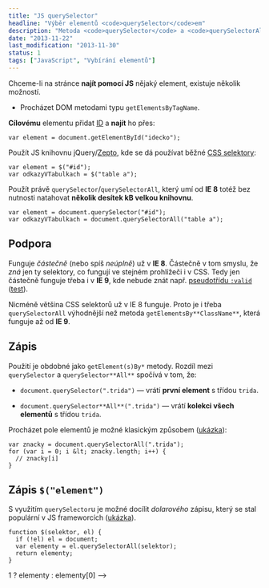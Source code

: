 ```yaml
---
title: "JS querySelector"
headline: "Výběr elementů <code>querySelector</code>em"
description: "Metoda <code>querySelector</code> a <code>querySelectorAll</code> zjednodušuje výběr elementů v JavaScriptu."
date: "2013-11-22"
last_modification: "2013-11-30"
status: 1
tags: ["JavaScript", "Vybírání elementů"]
---
```


Chceme-li na stránce **najít pomocí JS** nějaký element, existuje několik možností.

  - Procházet DOM metodami typu `getElementsByTagName`.

  **Cílovému** elementu přidat [ID](/id-class) a **najít** ho přes:
  ```
var element = document.getElementById("idecko");
```

  Použít JS knihovnu jQuery/[Zepto](/framework-zepto), kde se dá používat běžné [CSS selektory](/css-selektory):
  ```
var element = $("#id");
var odkazyVTabulkach = $("table a");
```

  Použít právě `querySelector`/`querySelectorAll`, který umí od **IE 8** totéž bez nutnosti natahovat **několik desítek kB velkou knihovnu**.
  ```
var element = document.querySelector("#id");
var odkazyVTabulkach = document.querySelectorAll("table a");
```

## Podpora

Funguje *částečně* (nebo spíš *neúplně*) už v **IE 8**. Částečně v tom smyslu, že *zná* jen ty selektory, co fungují ve stejném prohlížeči i v CSS. Tedy jen částečně funguje třeba i v **IE 9**, kde nebude znát např. [pseudotřídu `:valid`](/css-selektory#validace) ([test](http://kod.djpw.cz/pts)).

Nicméně většina CSS selektorů už v IE 8 funguje. Proto je i třeba `querySelectorAll` výhodnější než metoda `getElementsBy**ClassName**`, která funguje až od **IE 9**.

## Zápis

Použití je obdobné jako `getElement(s)By*` metody. Rozdíl mezi `querySelector` a `querySelector**All**` spočívá v tom, že:

  - `document.querySelector(".trida")` — vrátí **první element** s třídou `trida`.

  - `document.querySelector**All**(".trida")` — vrátí **kolekci všech elementů** s třídou `trida`.

Procházet pole elementů je možné klasickým způsobem ([ukázka](http://kod.djpw.cz/rws)):

```
var znacky = document.querySelectorAll(".trida");
for (var i = 0; i &lt; znacky.length; i++) {
  // znacky[i]
}

```

## Zápis `$("element")`

S využitím `querySelector`u je možné docílit *dolarového* zápisu, který se stal populární v JS frameworcích ([ukázka](http://kod.djpw.cz/oobb)).

```
function $(selektor, el) {
  if (!el) el = document;
  var elementy = el.querySelectorAll(selektor);
  return elementy;
}
```

 1 ? elementy : elementy[0] -->